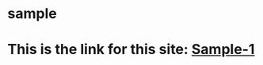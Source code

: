 # sample
# This is the link for this site: <a href="https://ronaksadh989.github.io/sample/sample-1/" >Sample-1</a>


